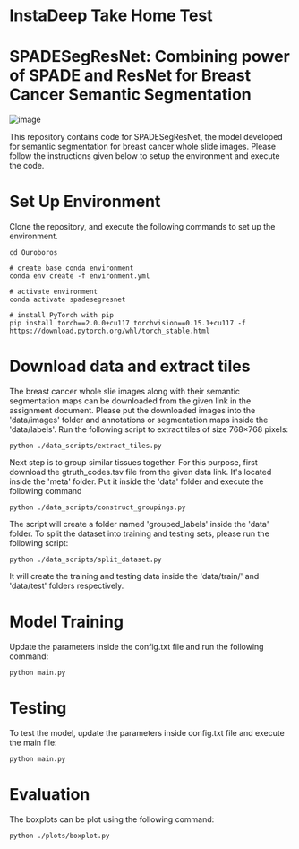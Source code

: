# InstaDeep Take Home Test
# SPADESegResNet: Combining power of SPADE and ResNet for Breast Cancer Semantic Segmentation

![image](https://github.com/Srijay/SPADESegResNet/assets/6882352/14f39972-d5ba-47a0-aff0-cf322cbde712)

This repository contains code for SPADESegResNet, the model developed for semantic segmentation for breast cancer whole slide images. Please follow the instructions given below to setup the environment and execute the code.

# Set Up Environment

Clone the repository, and execute the following commands to set up the environment.

```
cd Ouroboros

# create base conda environment
conda env create -f environment.yml

# activate environment
conda activate spadesegresnet

# install PyTorch with pip
pip install torch==2.0.0+cu117 torchvision==0.15.1+cu117 -f https://download.pytorch.org/whl/torch_stable.html
```

# Download data and extract tiles

The breast cancer whole slie images along with their semantic segmentation maps can be downloaded from the given link in the assignment document. Please put the downloaded images into the 'data/images' folder and annotations or segmentation maps inside the 'data/labels'. Run the following script to extract tiles of size 768×768 pixels: 

```
python ./data_scripts/extract_tiles.py
```

Next step is to group similar tissues together. For this purpose, first download the gtruth_codes.tsv file from the given data link. It's located inside the 'meta' folder. Put it inside the 'data' folder and execute the following command

```
python ./data_scripts/construct_groupings.py
```

The script will create a folder named 'grouped_labels' inside the 'data' folder. To split the dataset into training and testing sets, please run the following script:

```
python ./data_scripts/split_dataset.py
```

It will create the training and testing data inside the 'data/train/' and 'data/test' folders respectively. 



# Model Training

Update the parameters inside the config.txt file and run the following command:

```
python main.py 
```

# Testing 
To test the model, update the parameters inside config.txt file and execute the main file:

```
python main.py 
```

# Evaluation

The boxplots can be plot using the following command:

```
python ./plots/boxplot.py 
```


